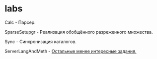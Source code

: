 # labs
Calc - Парсер.

SparseSetupgr - Реализация обобщённого разреженного множества.

Sync - Синхронизация каталогов.

ServerLangAndMeth - [Остальные менее интересные задания.](https://personalfebus.s-ul.eu/aTCilRXE)